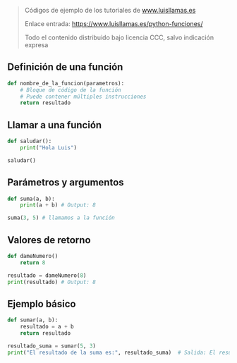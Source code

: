 > Códigos de ejemplo de los tutoriales de www.luisllamas.es
>
> Enlace entrada: https://www.luisllamas.es/python-funciones/
>
> Todo el contenido distribuido bajo licencia CCC, salvo indicación expresa

## Definición de una función
```python
def nombre_de_la_funcion(parametros):
    # Bloque de código de la función
    # Puede contener múltiples instrucciones
    return resultado
```


## Llamar a una función
```python
def saludar():
    print("Hola Luis")
```

```python
saludar()
```


## Parámetros y argumentos
```python
def suma(a, b):
    print(a + b) # Output: 8

suma(3, 5) # llamamos a la función
```


## Valores de retorno
```python
def dameNumero()
    return 8

resultado = dameNumero(8)
print(resultado) # Output: 8
```


## Ejemplo básico
```python
def sumar(a, b):
    resultado = a + b
    return resultado
```

```python
resultado_suma = sumar(5, 3)
print("El resultado de la suma es:", resultado_suma)  # Salida: El resultado de la suma es: 8
```


